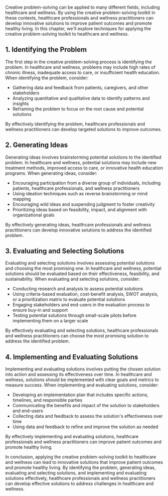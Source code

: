 
Creative problem-solving can be applied to many different fields, including healthcare and wellness. By using the creative problem-solving toolkit in these contexts, healthcare professionals and wellness practitioners can develop innovative solutions to improve patient outcomes and promote healthy living. In this chapter, we'll explore techniques for applying the creative problem-solving toolkit to healthcare and wellness.

1\. Identifying the Problem
--------------------------

The first step in the creative problem-solving process is identifying the problem. In healthcare and wellness, problems may include high rates of chronic illness, inadequate access to care, or insufficient health education. When identifying the problem, consider:

* Gathering data and feedback from patients, caregivers, and other stakeholders
* Analyzing quantitative and qualitative data to identify patterns and insights
* Reframing the problem to focus on the root cause and potential solutions

By effectively identifying the problem, healthcare professionals and wellness practitioners can develop targeted solutions to improve outcomes.

2\. Generating Ideas
-------------------

Generating ideas involves brainstorming potential solutions to the identified problem. In healthcare and wellness, potential solutions may include new treatment methods, improved access to care, or innovative health education programs. When generating ideas, consider:

* Encouraging participation from a diverse group of individuals, including patients, healthcare professionals, and wellness practitioners
* Using ideation techniques such as reverse brainstorming or mind mapping
* Encouraging wild ideas and suspending judgment to foster creativity
* Prioritizing ideas based on feasibility, impact, and alignment with organizational goals

By effectively generating ideas, healthcare professionals and wellness practitioners can develop innovative solutions to address the identified problem.

3\. Evaluating and Selecting Solutions
-------------------------------------

Evaluating and selecting solutions involves assessing potential solutions and choosing the most promising one. In healthcare and wellness, potential solutions should be evaluated based on their effectiveness, feasibility, and sustainability. When evaluating and selecting solutions, consider:

* Conducting research and analysis to assess potential solutions
* Using criteria-based evaluation, cost-benefit analysis, SWOT analysis, or a prioritization matrix to evaluate potential solutions
* Engaging stakeholders and end-users in the evaluation process to ensure buy-in and support
* Testing potential solutions through small-scale pilots before implementing them on a larger scale

By effectively evaluating and selecting solutions, healthcare professionals and wellness practitioners can choose the most promising solution to address the identified problem.

4\. Implementing and Evaluating Solutions
----------------------------------------

Implementing and evaluating solutions involves putting the chosen solution into action and assessing its effectiveness over time. In healthcare and wellness, solutions should be implemented with clear goals and metrics to measure success. When implementing and evaluating solutions, consider:

* Developing an implementation plan that includes specific actions, timelines, and responsible parties
* Communicating the benefits and impact of the solution to stakeholders and end-users
* Collecting data and feedback to assess the solution's effectiveness over time
* Using data and feedback to refine and improve the solution as needed

By effectively implementing and evaluating solutions, healthcare professionals and wellness practitioners can improve patient outcomes and promote healthy living.

In conclusion, applying the creative problem-solving toolkit to healthcare and wellness can lead to innovative solutions that improve patient outcomes and promote healthy living. By identifying the problem, generating ideas, evaluating and selecting solutions, and implementing and evaluating solutions effectively, healthcare professionals and wellness practitioners can develop effective solutions to address challenges in healthcare and wellness.

